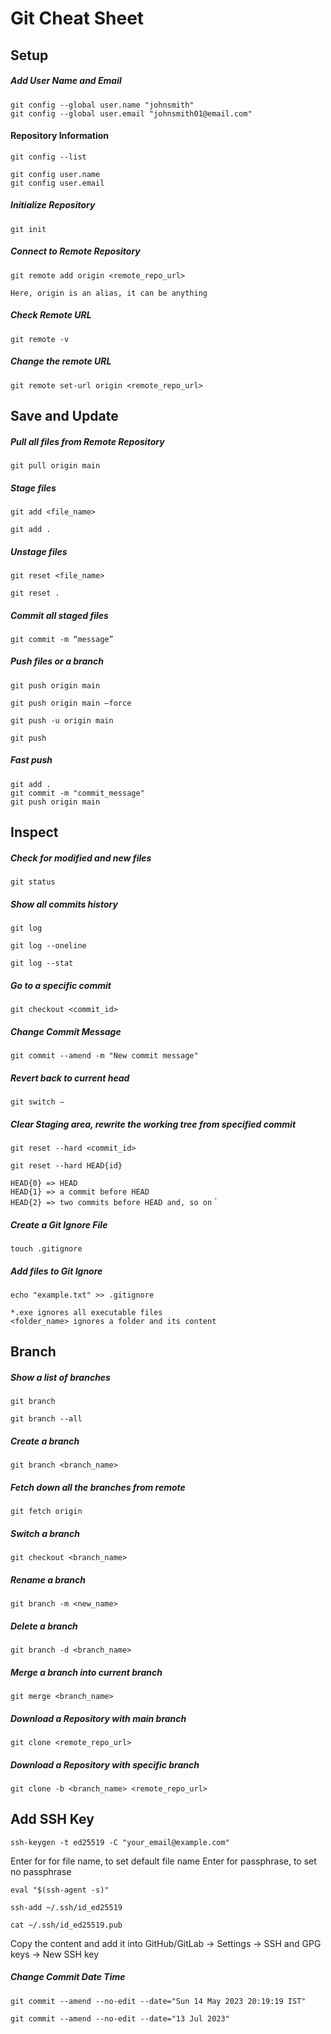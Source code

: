 # Git Cheat Sheet


## Setup
##### Add User Name and Email
```
git config --global user.name "johnsmith"
git config --global user.email "johnsmith01@email.com"
```

#### Repository Information
```
git config --list
```

```
git config user.name
git config user.email
```

##### Initialize Repository
```
git init
```

##### Connect to Remote Repository
```
git remote add origin <remote_repo_url>
```
`Here, origin is an alias, it can be anything`

##### Check Remote URL
```
git remote -v
```

##### Change the remote URL
```
git remote set-url origin <remote_repo_url>
```

## Save and Update
##### Pull all files from Remote Repository
```
git pull origin main
```
##### Stage files
```
git add <file_name>
```

```
git add .
```
##### Unstage files
```
git reset <file_name>
```
```
git reset .
```
##### Commit all staged files
```
git commit -m “message”
```

##### Push files or a branch
```
git push origin main
```

```
git push origin main –force
```

```
git push -u origin main
```

```
git push
```

##### Fast push
```
git add .
git commit -m "commit_message"
git push origin main
```

## Inspect
##### Check for modified and new files
```
git status
```

##### Show all commits history
```
git log
```

```
git log --oneline
```

```
git log --stat
```

##### Go to a specific commit 
```
git checkout <commit_id>
```

##### Change Commit Message
```
git commit --amend -m "New commit message"
```


##### Revert back to current head
```
git switch –
```

##### Clear Staging area, rewrite the working tree from specified commit
```
git reset --hard <commit_id>
```
```
git reset --hard HEAD{id}
```
`HEAD{0} => HEAD`  
`HEAD{1} => a commit before HEAD`  
`HEAD{2} => two commits before HEAD and, so on`
`

##### Create a Git Ignore File
```
touch .gitignore
```

##### Add files to Git Ignore
```
echo "example.txt" >> .gitignore
```

`*.exe ignores all executable files`  
`<folder_name> ignores a folder and its content`  


## Branch
##### Show a list of branches
```
git branch
```

```
git branch --all
```

##### Create a branch
```
git branch <branch_name>
```

##### Fetch down all the branches from remote
```
git fetch origin
```

##### Switch a branch
```
git checkout <branch_name>
```

##### Rename a branch
```
git branch -m <new_name>
```

##### Delete a branch
```
git branch -d <branch_name>
```

##### Merge a branch into current branch
```
git merge <branch_name>
```

##### Download a Repository with main branch
```
git clone <remote_repo_url>
```

##### Download a Repository with specific branch
```
git clone -b <branch_name> <remote_repo_url>
```



## Add SSH Key
```
ssh-keygen -t ed25519 -C "your_email@example.com"
```

Enter for for file name, to set default file name
Enter for passphrase, to set no passphrase

```
eval "$(ssh-agent -s)"
```

```
ssh-add ~/.ssh/id_ed25519
```

```
cat ~/.ssh/id_ed25519.pub
```

Copy the content and add it into GitHub/GitLab -> Settings -> SSH and GPG keys -> New SSH key


##### Change Commit Date Time

```
git commit --amend --no-edit --date="Sun 14 May 2023 20:19:19 IST"
```

```
git commit --amend --no-edit --date="13 Jul 2023"
```
